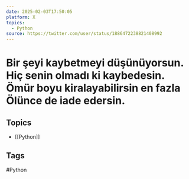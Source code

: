 ```yaml
---
date: 2025-02-03T17:50:05
platform: X
topics:
  - Python
source: https://twitter.com/user/status/1886472238821408992
---
```

# Bir şeyi kaybetmeyi düşünüyorsun. Hiç senin olmadı ki kaybedesin. Ömür boyu kiralayabilirsin en fazla Ölünce de iade edersin.

## Topics
- [[Python]]

## Tags
#Python
